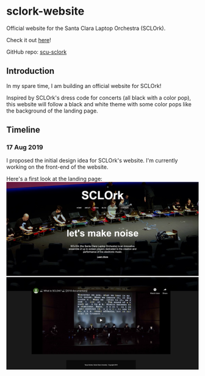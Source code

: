 # sclork-website
Official website for the Santa Clara Laptop Orchestra (SCLOrk).

Check it out [here](https://scu-sclork.github.io/)!

GitHub repo: [scu-sclork](https://github.com/scu-sclork/scu-sclork.github.io)

## Introduction
In my spare time, I am building an official website for SCLOrk! 

Inspired by SCLOrk's dress code for concerts (all black with a color pop), this website will follow a black and white theme with some color pops like the background of the landing page.

## Timeline

### 17 Aug 2019
I proposed the initial design idea for SCLOrk's website. I'm currently working on the front-end of the website. 

Here's a first look at the landing page:
![landing1](https://github.com/tanya-sonker/sclork-website/blob/master/project1/Screen%20Shot%202019-08-16%20at%203.09.56%20PM.png)
![landing2](https://github.com/tanya-sonker/sclork-website/blob/master/project1/Screen%20Shot%202019-08-16%20at%203.10.03%20PM.png)
